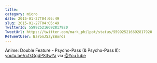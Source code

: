 ```yaml
---
title: 
category: micro
date: 2015-01-27T04:05:49
slug: 2015-01-27T04:05:49
TwitterId: 559925216692817920
TweetUrl: https://twitter.com/mark_philpot/status/559925216692817920
ReTweetUser: BaronJSaysWords
---
```


<i class="fa fa-retweet" aria-hidden="true"></i> Anime: Double Feature - Psycho-Pass (&amp; Psycho-Pass II): [youtu.be/rcfkGgdPS3w?a](http://youtu.be/rcfkGgdPS3w?a) via [@YouTube](https://twitter.com/YouTube)